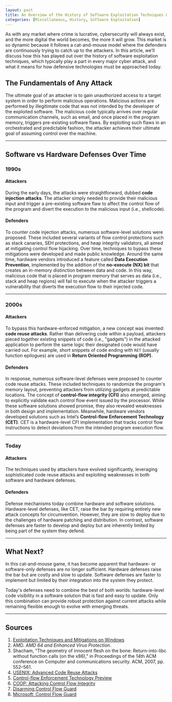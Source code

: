 ```yaml
---
layout: post
title: An Overview of the History of Software Exploitation Techniques & Modern Defenses
categories: [Miscellaneous, History, Software Exploitation]
---
```


As with any market where crime is lucrative, cybersecurity will always exist, and the more digital the world becomes, the more it will grow. This market is so dynamic because it follows a cat-and-mouse model where the defenders are continuously trying to catch up to the attackers. In this article, we’ll discuss how this has played out over the history of software exploitation techniques, which typically play a part in every major cyber attack, and what it means for how defensive technologies must be approached today.

## The Fundamentals of Any Attack

The ultimate goal of an attacker is to gain unauthorized access to a target system in order to perform malicious operations. Malicious actions are performed by illegitimate code that was not intended by the developer of the exploited software. The malicious code typically arrives over regular communication channels, such as email, and once placed in the program memory, triggers pre-existing software flaws. By exploiting such flaws in an orchestrated and predictable fashion, the attacker achieves their ultimate goal of assuming control over the machine.

---

## Software vs Hardware Defenses Over Time

### 1990s

#### Attackers

During the early days, the attacks were straightforward, dubbed **code injection attacks**. The attacker simply needed to provide their malicious input and trigger a pre-existing software flaw to affect the control flow of the program and divert the execution to the malicious input (i.e., shellcode).

#### Defenders

To counter code injection attacks, numerous software-level solutions were proposed. These included several variants of flow control protections such as stack canaries, SEH protections, and heap integrity validators, all aimed at mitigating control flow hijacking. Over time, techniques to bypass these mitigations were developed and made public knowledge. Around the same time, hardware vendors introduced a feature called **Data Execution Prevention**, implemented by the addition of the **no-execute (NX) bit** that creates an in-memory distinction between data and code. In this way, malicious code that is placed in program memory that serves as data (i.e., stack and heap regions) will fail to execute when the attacker triggers a vulnerability that diverts the execution flow to their injected code.

---

### 2000s

#### Attackers

To bypass this hardware-enforced mitigation, a new concept was invented: **code reuse attacks**. Rather than delivering code within a payload, attackers pieced together existing snippets of code (i.e., "gadgets") in the attacked application to perform the same logic their designated code would have carried out. For example, short snippets of code ending with `RET` (usually function epilogues) are used in **Return Oriented Programming (ROP)**.

#### Defenders

In response, numerous software-level defenses were proposed to counter code reuse attacks. These included techniques to randomize the program's memory layout, preventing attackers from utilizing gadgets at predictable locations. The concept of **control-flow integrity (CFI)** also emerged, aiming to explicitly validate each control flow event issued by the processor. While these software solutions showed promise, they also revealed weaknesses in both design and implementation. Meanwhile, hardware vendors developed solutions such as Intel’s **Control-flow Enforcement Technology (CET)**. CET is a hardware-level CFI implementation that tracks control flow instructions to detect deviations from the intended program execution flow.

---

### Today

#### Attackers

The techniques used by attackers have evolved significantly, leveraging sophisticated code reuse attacks and exploiting weaknesses in both software and hardware defenses.

#### Defenders

Defense mechanisms today combine hardware and software solutions. Hardware-level defenses, like CET, raise the bar by requiring entirely new attack concepts for circumvention. However, they are slow to deploy due to the challenges of hardware patching and distribution. In contrast, software defenses are faster to develop and deploy but are inherently limited by being part of the system they defend.

---

## What Next?

In this cat-and-mouse game, it has become apparent that hardware- or software-only defenses are no longer sufficient. Hardware defenses raise the bar but are costly and slow to update. Software defenses are faster to implement but limited by their integration into the system they protect. 

Today's defenses need to combine the best of both worlds: hardware-level code visibility in a software solution that is fast and easy to update. Only this combination can provide robust protection against current attacks while remaining flexible enough to evolve with emerging threats.

---

## Sources

1. [Exploitation Techniques and Mitigations on Windows](http://hick.org/~mmiller/presentations/misc/exploitation_techniques_and_mitigations_on_windows.pdf)
2. AMD. *AMD 64 and Enhanced Virus Protection*.
3. Shacham, "The geometry of innocent flesh on the bone: Return-into-libc without function calls (on the x86)," in Proceedings of the 14th ACM conference on Computer and communications security. ACM, 2007, pp. 552–561.
4. [USENIX: Advanced Code Reuse Attacks](https://www.usenix.org/legacy/event/sec09/tech/slides/sotirov.pdf)
5. [Control-flow Enforcement Technology Preview](https://software.intel.com/sites/default/files/managed/4d/2a/control-flow-enforcement-technology-preview.pdf)
6. [COOP: Attacking Control Flow Integrity](http://syssec.rub.de/media/emma/veroeffentlichungen/2015/03/28/COOP-Oakland15.pdf)
7. [Disarming Control Flow Guard](https://www.endgame.com/blog/technical-blog/disarming-control-flow-guard-using-advanced-code-reuse-attacks)
8. [Microsoft: Control Flow Guard](https://msdn.microsoft.com/en-us/library/windows/desktop/mt637065(v=vs.85).aspx)